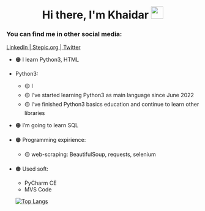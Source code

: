 <h1 align="center">Hi there, I'm Khaidar</a> 
<img src="https://github.com/blackcater/blackcater/raw/main/images/Hi.gif" height="32"/></h1>
<h3 align="left">You can find me in other social media:</h3>
<p><a href="https://linkedin.com/iamkhaidarzakirov">LinkedIn </a><span>|</span><a href="https://stepik.org/users/505469202"> Stepic.org </a><span>|</span><a href="https://twitter.com/khaidarzakirov"> Twitter</a></p>

- 🟠 I learn Python3, HTML
- Python3:
    - 🟡 I
    - 🟡 I’ve started learning Python3 as main language since June 2022
    - 🟡 I’ve finished Python3 basics education and continue to learn other libraries 
- 🟠 I’m going to learn SQL
- 🟠 Programming expirience:
    - 🟡 web-scraping: BeautifulSoup, requests, selenium
- 🟠 Used soft: 
    - PyCharm CE 
    - MVS Code
    
    [![Top Langs](https://github-readme-stats.vercel.app/api/top-langs/?username=iamkhaidarzakirov&layout=compact)](https://github.com/iamkhaidarzakirov/github-readme-stats)

